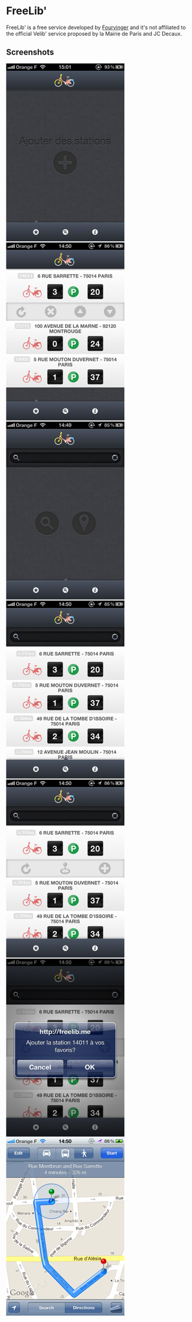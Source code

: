 # FreeLib'

FreeLib' is a free service developed by <a href="http://fourvinger.com/">Fourvinger</a> and it's not affiliated to the official Velib' service proposed by la Mairie de Paris and JC Decaux. 

## Screenshots

<a href="assets/screenshot-01.png"><img src="assets/screenshot-01.png" width="320px" height="480px"></a>
<a href="assets/screenshot-02.png"><img src="assets/screenshot-02.png" width="320px" height="480px"></a>
<a href="assets/screenshot-03.png"><img src="assets/screenshot-03.png" width="320px" height="480px"></a>
<a href="assets/screenshot-04.png"><img src="assets/screenshot-04.png" width="320px" height="480px"></a>
<a href="assets/screenshot-05.png"><img src="assets/screenshot-05.png" width="320px" height="480px"></a>
<a href="assets/screenshot-06.png"><img src="assets/screenshot-06.png" width="320px" height="480px"></a>
<a href="assets/screenshot-07.png"><img src="assets/screenshot-07.png" width="320px" height="480px"></a>